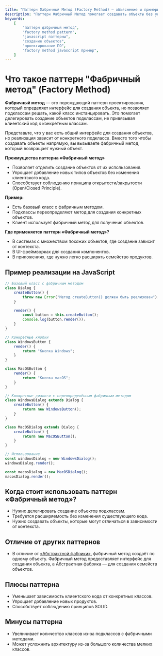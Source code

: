 ```yaml
---
title: "Паттерн Фабричный Метод (Factory Method) — объяснение и примеры на JavaScript"
description: "Паттерн Фабричный Метод помогает создавать объекты без указания конкретных классов. Подробные примеры на JavaScript."
keywords:
    [
        "паттерн фабричный метод",
        "factory method pattern",
        "javascript паттерны",
        "создание объектов",
        "проектирование ПО",
        "factory method javascript пример",
    ]
---
```


# Что такое паттерн **"Фабричный метод" (Factory Method)**

**Фабричный метод** — это порождающий паттерн проектирования, который определяет интерфейс для создания объекта, но позволяет подклассам решать, какой класс инстанцировать. Это помогает делегировать создание объектов подклассам, не привязывая клиентский код к конкретным классам.

Представьте, что у вас есть общий интерфейс для создания объектов, но реализация зависит от конкретного подкласса. Вместо того чтобы создавать объекты напрямую, вы вызываете фабричный метод, который возвращает нужный объект.

**Преимущества паттерна «Фабричный метод»**

- Позволяет отделить создание объектов от их использования.
- Упрощает добавление новых типов объектов без изменения клиентского кода.
- Способствует соблюдению принципа открытости/закрытости (Open/Closed Principle).

**Пример:**

- Есть базовый класс с фабричным методом.
- Подклассы переопределяют метод для создания конкретных объектов.
- Клиент использует фабричный метод для получения объектов.

**Где применяется паттерн «Фабричный метод»?**

- В системах с множеством похожих объектов, где создание зависит от контекста.
- В UI-фреймворках для создания компонентов.
- В приложениях, где нужно легко расширять семейство продуктов.

## Пример реализации на JavaScript

```javascript
// Базовый класс с фабричным методом
class Dialog {
    createButton() {
        throw new Error("Метод createButton() должен быть реализован");
    }

    render() {
        const button = this.createButton();
        console.log(button.render());
    }
}

// Конкретные кнопки
class WindowsButton {
    render() {
        return "Кнопка Windows";
    }
}

class MacOSButton {
    render() {
        return "Кнопка macOS";
    }
}

// Конкретные диалоги с переопределённым фабричным методом
class WindowsDialog extends Dialog {
    createButton() {
        return new WindowsButton();
    }
}

class MacOSDialog extends Dialog {
    createButton() {
        return new MacOSButton();
    }
}

// Использование
const windowsDialog = new WindowsDialog();
windowsDialog.render();

const macosDialog = new MacOSDialog();
macosDialog.render();
```

## Когда стоит использовать паттерн «Фабричный метод»?

- Нужно делегировать создание объектов подклассам.
- Требуется расширяемость без изменения существующего кода.
- Нужно создавать объекты, которые могут отличаться в зависимости от контекста.

## Отличие от других паттернов

- В отличие от [«Абстрактной фабрики»]({{abstractFactory}}), фабричный метод создаёт по одному объекту. Фабричный метод предоставляет интерфейс для создания объекта, а Абстрактная фабрика — для создания семейств объектов.

## Плюсы паттерна

- Уменьшает зависимость клиентского кода от конкретных классов.
- Упрощает добавление новых продуктов.
- Способствует соблюдению принципов SOLID.

## Минусы паттерна

- Увеличивает количество классов из-за подклассов с фабричными методами.
- Может усложнить архитектуру из-за большого количества мелких классов.
